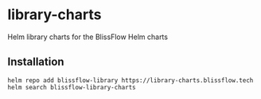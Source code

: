 # library-charts
Helm library charts for the BlissFlow Helm charts

## Installation

```console
helm repo add blissflow-library https://library-charts.blissflow.tech
helm search blissflow-library-charts
```
